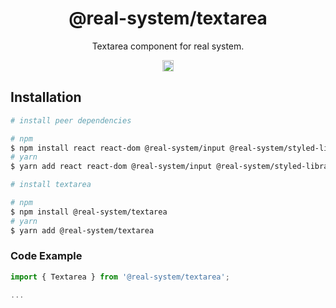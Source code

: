 <h1 align="center">@real-system/textarea</h1>
<p align="center">Textarea component for real system.</p>
<p align="center">
<a href="https://www.npmjs.com/package/@real-system/textarea"><img src="https://badgen.net/npm/v/@real-system/textarea?label=&icon=npm&color=blue" alt="npm version" height="18"/></a>
</p>

## Installation

```bash
# install peer dependencies

# npm
$ npm install react react-dom @real-system/input @real-system/styled-library
# yarn
$ yarn add react react-dom @real-system/input @real-system/styled-library

# install textarea

# npm
$ npm install @real-system/textarea
# yarn
$ yarn add @real-system/textarea
```

### Code Example

```typescript
import { Textarea } from '@real-system/textarea';

...

```
